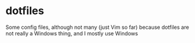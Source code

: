 # dotfiles
Some config files, although not many (just Vim so far) because dotfiles are not really a Windows thing, and I mostly use Windows
